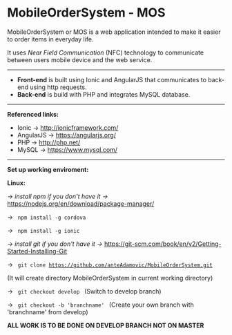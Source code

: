 # MobileOrderSystem - MOS
MobileOrderSystem or MOS is a web application intended to make it easier to order items in everyday life.

It uses <i>Near Field Communication</i> (NFC) technology to communicate
between users mobile device and the web service.

---

- <b>Front-end</b> is built using Ionic and AngularJS that communicates to back-end using http requests.
- <b>Back-end</b> is build with PHP and integrates MySQL database.

---

<b>Referenced links:</b>
- Ionic -> http://ionicframework.com/
- AngularJS -> https://angularjs.org/
- PHP -> http://php.net/
- MySQL -> https://www.mysql.com/

---

<b>Set up working enviroment:</b>

<b> Linux: </b>

-> <i> install npm if you don't have it -> </i> https://nodejs.org/en/download/package-manager/

-> <code> npm install -g cordova </code>

-> <code> npm install -g ionic </code>

-> <i> install git if you don't have it -> </i> https://git-scm.com/book/en/v2/Getting-Started-Installing-Git

-> <code> git clone https://github.com/anteAdamovic/MobileOrderSystem.git </code> 

   (It will create directory MobileOrderSystem in current working directory)

-> <code> git checkout develop </code> (Switch to develop branch)

-> <code> git checkout -b 'branchname' </code> (Create your own branch with 'branchname' from develop)

<b> ALL WORK IS TO BE DONE ON DEVELOP BRANCH NOT ON MASTER </b>
